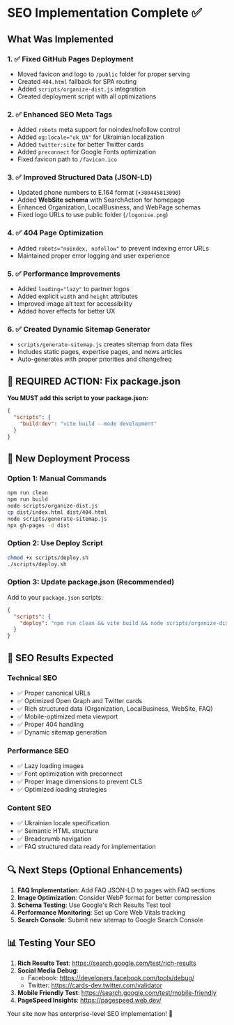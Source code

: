 # SEO Implementation Complete ✅

## What Was Implemented

### 1. ✅ Fixed GitHub Pages Deployment
- Moved favicon and logo to `/public` folder for proper serving
- Created `404.html` fallback for SPA routing
- Added `scripts/organize-dist.js` integration
- Created deployment script with all optimizations

### 2. ✅ Enhanced SEO Meta Tags
- Added `robots` meta support for noindex/nofollow control
- Added `og:locale="uk_UA"` for Ukrainian localization
- Added `twitter:site` for better Twitter cards
- Added `preconnect` for Google Fonts optimization
- Fixed favicon path to `/favicon.ico`

### 3. ✅ Improved Structured Data (JSON-LD)
- Updated phone numbers to E.164 format (`+380445813090`)
- Added **WebSite schema** with SearchAction for homepage
- Enhanced Organization, LocalBusiness, and WebPage schemas
- Fixed logo URLs to use public folder (`/logonise.png`)

### 4. ✅ 404 Page Optimization
- Added `robots="noindex, nofollow"` to prevent indexing error URLs
- Maintained proper error logging and user experience

### 5. ✅ Performance Improvements
- Added `loading="lazy"` to partner logos
- Added explicit `width` and `height` attributes
- Improved image alt text for accessibility
- Added hover effects for better UX

### 6. ✅ Created Dynamic Sitemap Generator
- `scripts/generate-sitemap.js` creates sitemap from data files
- Includes static pages, expertise pages, and news articles
- Auto-generates with proper priorities and changefreq

## 🚨 REQUIRED ACTION: Fix package.json

**You MUST add this script to your package.json:**

```json
{
  "scripts": {
    "build:dev": "vite build --mode development"
  }
}
```

## 🚀 New Deployment Process

### Option 1: Manual Commands
```bash
npm run clean
npm run build
node scripts/organize-dist.js
cp dist/index.html dist/404.html
node scripts/generate-sitemap.js
npx gh-pages -d dist
```

### Option 2: Use Deploy Script
```bash
chmod +x scripts/deploy.sh
./scripts/deploy.sh
```

### Option 3: Update package.json (Recommended)
Add to your `package.json` scripts:
```json
{
  "scripts": {
    "deploy": "npm run clean && vite build && node scripts/organize-dist.js && cp dist/index.html dist/404.html && node scripts/generate-sitemap.js && gh-pages -d dist"
  }
}
```

## 🎯 SEO Results Expected

### Technical SEO
- ✅ Proper canonical URLs
- ✅ Optimized Open Graph and Twitter cards
- ✅ Rich structured data (Organization, LocalBusiness, WebSite, FAQ)
- ✅ Mobile-optimized meta viewport
- ✅ Proper 404 handling
- ✅ Dynamic sitemap generation

### Performance SEO
- ✅ Lazy loading images
- ✅ Font optimization with preconnect
- ✅ Proper image dimensions to prevent CLS
- ✅ Optimized loading strategies

### Content SEO
- ✅ Ukrainian locale specification
- ✅ Semantic HTML structure
- ✅ Breadcrumb navigation
- ✅ FAQ structured data ready for implementation

## 🔍 Next Steps (Optional Enhancements)

1. **FAQ Implementation**: Add FAQ JSON-LD to pages with FAQ sections
2. **Image Optimization**: Consider WebP format for better compression  
3. **Schema Testing**: Use Google's Rich Results Test tool
4. **Performance Monitoring**: Set up Core Web Vitals tracking
5. **Search Console**: Submit new sitemap to Google Search Console

## 📊 Testing Your SEO

1. **Rich Results Test**: https://search.google.com/test/rich-results
2. **Social Media Debug**: 
   - Facebook: https://developers.facebook.com/tools/debug/
   - Twitter: https://cards-dev.twitter.com/validator
3. **Mobile Friendly Test**: https://search.google.com/test/mobile-friendly
4. **PageSpeed Insights**: https://pagespeed.web.dev/

Your site now has enterprise-level SEO implementation! 🚀